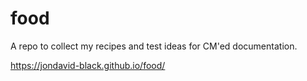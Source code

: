 # food
A repo to collect my recipes and test ideas for CM'ed documentation.

https://jondavid-black.github.io/food/
